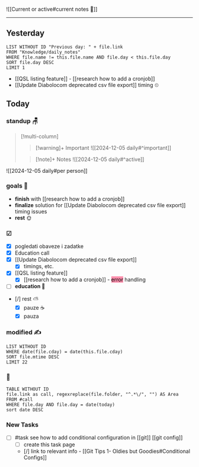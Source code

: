 
![[Current or active#current notes 📓]]

---
## Yesterday
```dataview
LIST WITHOUT ID "Previous day: " + file.link
FROM "Knowledge/daily_notes"
WHERE file.name != this.file.name AND file.day < this.file.day
SORT file.day DESC
LIMIT 1
```
- [[QSL listing feature]] - [[research how to add a cronjob]]
- [[Update Diabolocom deprecated csv file export]] timing ⏲

## Today

### standup 🪑

> [!multi-column]
>> [!warning]+ Important
>> ![[2024-12-05 daily#^important]]
>
>> [!note]+ Notes
>> ![[2024-12-05 daily#^active]]

![[2024-12-05 daily#per person]]

###  goals 🎏
- **finish** with [[research how to add a cronjob]]
- **finalize** solution for [[Update Diabolocom deprecated csv file export]] timing issues
- **rest** 🌞

### ☑
- [x] pogledati  obaveze i zadatke
- [x] Education call
- [x] [[Update Diabolocom deprecated csv file export]]
	- [x] timings, etc.
- [x] [[QSL listing feature]]
	- [x] [[research how to add a cronjob]] - <mark style="background: #FF5582A6;">error</mark> handling
- [ ] **education 🎒**
- [/] rest ⛅ 
	- [x] pauze ☕
	- [x] pauza

### modified ✍
```dataview
LIST WITHOUT ID
WHERE date(file.cday) = date(this.file.cday)
SORT file.mtime DESC
LIMIT 22
```
### 🤙
```dataview
TABLE WITHOUT ID
file.link as call, regexreplace(file.folder, "^.*\/", "") AS Area
FROM #call
WHERE file.day AND file.day = date(today)
sort date DESC
```

### New Tasks
- [ ] #task see how to add conditional configuration in [[git]] [[git config]]
	- [ ] create this task page
	- [/] link to relevant info - [[Git Tips 1- Oldies but Goodies#Conditional Configs]]
	